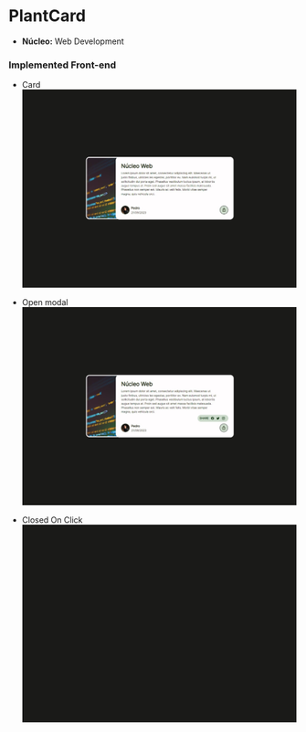 # PlantCard

- **Núcleo:** Web Development


### Implemented Front-end

- Card
![alt text](/2-PlantCard/readme-assets/cardimage.jpg)

- Open modal
![alt text](/2-PlantCard/readme-assets/secondCardImage.jpg)

- Closed On Click
![alt text](/2-PlantCard/readme-assets/closeOnClick.jpg)




